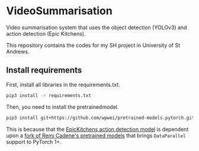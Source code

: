 # VideoSummarisation

Video summarisation system that uses the object detection (YOLOv3) and action detection (Epic Kitchens).

This repository contains the codes for my SH project in University of St Andrews.

## Install requirements

First, install all libraries in the requirements.txt.

```bash
pip3 install -r requirements.txt
```

Then, you need to install the pretrainedmodel.

```bash
pip3 install git+https://github.com/wpwei/pretrained-models.pytorch.git@vision_bug_fix
```

This is because that the [EpicKitchens action detection model](https://github.com/epic-kitchens/action-models) is dependent upon a [fork of Remi Cadene's pretrained models](https://github.com/wpwei/pretrained-models.pytorch/treevision_bug_fix) that brings `DataParallel` support to PyTorch 1+.
